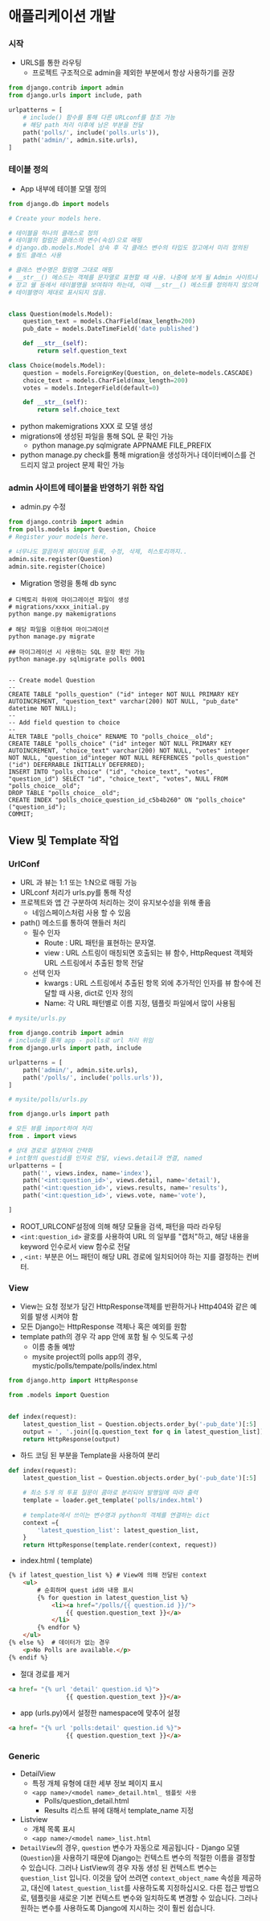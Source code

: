 # 애플리케이션 개발



### 시작

* URLS를 통한 라우팅
  * 프로젝트 구조적으로 admin을 제외한 부분에서 항상 사용하기를 권장

```python
from django.contrib import admin
from django.urls import include, path

urlpatterns = [
    # include() 함수를 통해 다른 URLconf를 참조 가능
    # 해당 path 처리 이후에 남은 부분을 전달
    path('polls/', include('polls.urls')),
    path('admin/', admin.site.urls),
]

```





### 테이블 정의

* App 내부에 테이블 모델 정의

```python
from django.db import models

# Create your models here.

# 테이블을 하나의 클래스로 정의
# 테이블의 컬럼은 클래스의 변수(속성)으로 매핑
# django.db.models.Model 상속 후 각 클래스 변수의 타입도 장고에서 미리 정의된
# 필드 클래스 사용

# 클래스 변수명은 컬럼명 그대로 매핑
# __str__() 메소드는 객체를 문자열로 표현할 때 사용. 나중에 보게 될 Admin 사이트나
# 장고 쉘 등에서 테이블명을 보여줘야 하는데, 이때 __str__() 메소드를 정의하지 않으며
# 테이블명이 제대로 표시되지 않음. 


class Question(models.Model):
    question_text = models.CharField(max_length=200)
    pub_date = models.DateTimeField('date published')

    def __str__(self):
        return self.question_text

class Choice(models.Model):
    question = models.ForeignKey(Question, on_delete=models.CASCADE)
    choice_text = models.CharField(max_length=200)
    votes = models.IntegerField(default=0)

    def __str__(self):
        return self.choice_text

```

* python makemigrations XXX 로 모델 생성
* migrations에 생성된 파일을 통해 SQL 문 확인 가능
  * python manage.py sqlmigrate APPNAME FILE_PREFIX
* python manage.py check를 통해 migration을 생성하거나 데이터베이스를 건드리지 않고 project 문제 확인 가능





### admin 사이트에 테이블을 반영하기 위한 작업

* admin.py 수정

```python
from django.contrib import admin
from polls.models import Question, Choice
# Register your models here.

# 너무나도 깔끔하게 페이지에 등록, 수정, 삭제, 히스토리까지..
admin.site.register(Question)
admin.site.register(Choice)
```

* Migration 명령을 통해 db sync

```shell
# 디렉토리 하위에 마이그레이션 파일이 생성
# migrations/xxxx_initial.py
python mange.py makemigrations

# 해당 파일을 이용하여 마이그레이션
python manage.py migrate

## 마이그레이션 시 사용하는 SQL 문장 확인 가능
python manage.py sqlmigrate polls 0001


-- Create model Question
--
CREATE TABLE "polls_question" ("id" integer NOT NULL PRIMARY KEY AUTOINCREMENT, "question_text" varchar(200) NOT NULL, "pub_date" datetime NOT NULL);
--
-- Add field question to choice
--
ALTER TABLE "polls_choice" RENAME TO "polls_choice__old";
CREATE TABLE "polls_choice" ("id" integer NOT NULL PRIMARY KEY AUTOINCREMENT, "choice_text" varchar(200) NOT NULL, "votes" integer NOT NULL, "question_id"integer NOT NULL REFERENCES "polls_question" ("id") DEFERRABLE INITIALLY DEFERRED);
INSERT INTO "polls_choice" ("id", "choice_text", "votes", "question_id") SELECT "id", "choice_text", "votes", NULL FROM "polls_choice__old";
DROP TABLE "polls_choice__old";
CREATE INDEX "polls_choice_question_id_c5b4b260" ON "polls_choice" ("question_id");
COMMIT;
```





## View 및 Template  작업

### UrlConf

* URL 과 뷰는 1:1 또는 1:N으로 매핑 가능
* URLconf 처리가 urls.py를 통해 작성
* 프로젝트와 앱 간 구분하여 처리하는 것이 유지보수성을 위해 좋음
  * 네임스페이스처럼 사용 할 수 있음
* path() 메소드를 통하여 핸들러 처리
  * 필수 인자 
    * Route : URL 패턴을 표현하는 문자열. 
    * view : URL 스트링이 매칭되면 호출되는 뷰 함수, HttpRequest 객체와 URL 스트링에서 추출된 항목 전달
  * 선택 인자
    * kwargs : URL 스트링에서 추출된 항목 외에 추가적인 인자를 뷰 함수에 전달할 때 사용, dict로 인자 정의
    * Name: 각 URL 패턴별로 이름 지정, 템플릿 파일에서 많이 사용됨

```python
# mysite/urls.py

from django.contrib import admin
# include를 통해 app - polls로 url 처리 위임
from django.urls import path, include

urlpatterns = [
    path('admin/', admin.site.urls),
    path('/polls/', include('polls.urls')),
]
```

```python
# mysite/polls/urls.py

from django.urls import path

# 모든 뷰를 import하여 처리
from . import views

# 상대 경로로 설정하여 간략화
# int형의 questid를 인자로 전달, views.detail과 연결, named
urlpatterns = [
    path('', views.index, name='index'),
    path('<int:question_id>', views.detail, name='detail'),
    path('<int:question_id>', views.results, name='results'),
    path('<int:question_id>', views.vote, name='vote'),

]
```



* ROOT_URLCONF설정에 의해 해댱 모듈을 검색, 패턴을 따라 라우팅
* `<int:question_id>` 괄호를 사용하여 URL 의 일부를 "캡처"하고, 해당 내용을 keyword 인수로서 view 함수로 전달
* , `<int:` 부분은 어느 패턴이 해당 URL 경로에 일치되어야 하는 지를 결정하는 컨버터.



### View

* View는 요청 정보가 담긴 HttpResponse객체를 반환하거나 Http404와 같은 예외를 발생 시켜야 함
* 모든 Django는 HttpResponse 객체나 혹은 예외를 원함
* template path의 경우 각 app 안에 포함 될 수 잇도록 구성
  * 이름 충돌 예방
  * mysite project의 polls app의 경우, mystic/polls/tempate/polls/index.html

```python
from django.http import HttpResponse

from .models import Question


def index(request):
    latest_question_list = Question.objects.order_by('-pub_date')[:5]
    output = ', '.join([q.question_text for q in latest_question_list])
    return HttpResponse(output)

```

* 하드 코딩 된 부분을 Template을 사용하여 분리

```python
def index(request):
    latest_question_list = Question.objects.order_by('-pub_date')[:5]

    # 최소 5개 의 투표 질문이 콤마로 분리되어 발행일에 따라 출력
    template = loader.get_template('polls/index.html')
    
    # template에서 쓰이는 변수명과 python의 객체를 연결하는 dict
    context ={
        'latest_question_list': latest_question_list,
    }
    return HttpResponse(template.render(context, request))
```

* index.html ( template)

```html
{% if latest_question_list %} # View에 의해 전달된 context
    <ul>
        # 순회하며 quest id와 내용 표시
        {% for question in latest_question_list %}
            <li><a href="/polls/{{ question.id }}/">
                {{ question.question_text }}</a>
            </li>
        {% endfor %}
    </ul>
{% else %}	# 데이터가 없는 경우 
    <p>No Polls are available.</p>
{% endif %}
```

* 절대 경로를 제거

```html
<a href= "{% url 'detail' question.id %}">
                {{ question.question_text }}</a>
```

* app (urls.py)에서 설정한 namespace에 맞추어 설정

```html
<a href= "{% url 'polls:detail' question.id %}">
                {{ question.question_text }}</a>
```



### Generic

* DetailView
  * 특정 개체 유형에 대한 세부 정보 페이지 표시
  * ```<app name>/<model name>_detail.html_ 템플릿 사용```
    * Polls/question_detail.html
    * Results 리스트 뷰에 대해서 template_name 지정
* Listview
  * 개체 목록 표시
  * ```<app name>/<model name>_list.html```
* `DetailView`의 경우, `question` 변수가 자동으로 제공됩니다 - Django 모델 (`Question`)을 사용하기 때문에 Django는 컨텍스트 변수의 적절한 이름을 결정할 수 있습니다. 그러나 ListView의 경우 자동 생성 된 컨텍스트 변수는 `question_list` 입니다. 이것을 덮어 쓰려면 `context_object_name` 속성을 제공하고, 대신에 `latest_question_list`를 사용하도록 지정하십시오. 다른 접근 방법으로, 템플릿을 새로운 기본 컨텍스트 변수와 일치하도록 변경할 수 있습니다. 그러나 원하는 변수를 사용하도록 Django에 지시하는 것이 훨씬 쉽습니다.